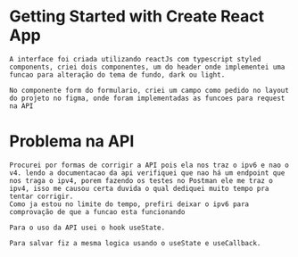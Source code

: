 # Getting Started with Create React App

    A interface foi criada utilizando reactJs com typescript styled components, criei dois componentes, um do header onde implementei uma funcao para alteração do tema de fundo, dark ou light. 
    
    No componente form do formulario, criei um campo como pedido no layout do projeto no figma, onde foram implementadas as funcoes para request na API

# Problema na API

    Procurei por formas de corrigir a API pois ela nos traz o ipv6 e nao o v4. lendo a documentacao da api verifiquei que nao há um endpoint que nos traga o ipv4, porem fazendo os testes no Postman ele me traz o ipv4, isso me causou certa duvida o qual dediquei muito tempo pra tentar corrigir. 
    Como ja estou no limite do tempo, prefiri deixar o ipv6 para comprovação de que a funcao esta funcionando

    Para o uso da API usei o hook useState.

    Para salvar fiz a mesma logica usando o useState e useCallback.
